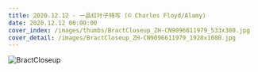 ```yaml
---
title: 2020.12.12 - 一品红叶子特写 (© Charles Floyd/Alamy)
date: 2020.12.12 00:00:00
cover_index: /images/thumbs/BractCloseup_ZH-CN9096611979_533x300.jpg
cover_detail: /images/BractCloseup_ZH-CN9096611979_1920x1080.jpg
---
```


![BractCloseup](/images/BractCloseup_ZH-CN9096611979_1920x1080.jpg)
